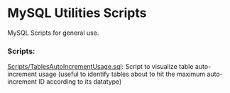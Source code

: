 # MySQL Utilities Scripts
MySQL Scripts for general use. 

### Scripts:

[Scripts/TablesAutoIncrementUsage.sql](TablesAutoIncrementUsage.sql): Script to visualize table auto-increment usage (useful to identify tables about to hit the maximum auto-increment ID according to its datatype)
 
